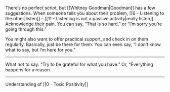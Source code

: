 There’s no perfect script, but [[Whitney Goodman|Goodman]] has a few suggestions. When someone tells you about their problem, [[6 - Listening to the other|listen]] – [[11 - Listening is not a passive activity|really listen]]. Acknowledge their pain. You can say, “That is so hard,” or “I’m sorry you’re going through this.”

You might also want to offer practical support, and check in on them regularly. Basically, just be there for them. You can even say, “I don’t know what to say, but I’m here for you.”

---

What not to say: “Try to be grateful for what you have.” Or, “Everything happens for a reason.

---

Understanding of [[0 - Toxic Positivity]]